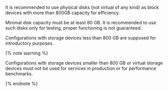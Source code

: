It is recommended to use physical disks (not virtual of any kind) as block devices with more than 800GB capacity for efficiency.

Minimal disk capacity must be at least 80 GB. It is recommended to use such disks only for testing, proper functioning is not guaranteed.  

Configurations with storage devices less than 800 GB are supposed for introductory purposes.

{% note warning %}

Configurations with storage devices smaller than 800 GB or virtual storage devices must not be used for services in production or for performance benchmarks.

{% endnote %}
